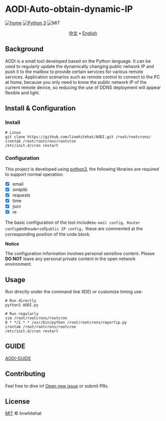 # AODI·Auto-obtain-dynamic-IP

[![home](https://github.com/linwhitehat/AODI/blob/master/svg/Home-L1n-brightgreen.svg)](https://github.com/linwhitehat/AODI) [![Python 3](https://github.com/linwhitehat/AODI/blob/master/svg/python-3-informational.svg "Python 3")](https://www.python.org/) ![MIT](https://github.com/linwhitehat/AODI/blob/master/svg/License-MIT-green.svg)

<p align="center">
  <a href="https://github.com/linwhitehat/AODI">中文</a> •
  <a href="https://github.com/linwhitehat/AODI/blob/master/README.en.md">English</a>
</p>

## Background
AODI is a small tool developed based on the Python language. It can be used to regularly update the dynamically changing public network IP and push it to the mailbox to provide certain services for various remote services. Application scenarios such as remote control to connect to the PC at home, because you only need to know the public network IP of the current remote device, so reducing the use of DDNS deployment will appear flexible and light.

## Install & Configuration
### Install
``` shell
# Linux
git clone https://github.com/linwhitehat/AODI.git /root/rootcrons/
crontab /root/rootcrons/rootcron
/etc/init.d/cron restart
```
### Configuration
This project is developed using [python3](https://www.python.org/), the following libraries are required to support normal operation:

- [x] email
- [x] smtplib
- [x] requests
- [x] time
- [x] json
- [x] re

The basic configuration of the tool includes`e-mail config`、`Router config`and`headers`of`public IP config`，these are commented at the corresponding position of the code block.

**Notice**

The configuration information involves personal sensitive content. Please **DO NOT** leave any personal private content in the open network environment.

## Usage
Run directly under the command line (IDE) or customize timing use:
``` shell
# Run directly
python3 AODI.py

# Run regularly
vim /root/rootcrons/rootcron
0 * */1 * * /usr/bin/python /root/rootcrons/reportip.py
crontab /root/rootcrons/rootcron
/etc/init.d/cron restart
```

## GUIDE
[AODI-GUIDE](https://linwhitehat.github.io/Blog/2020/06/18/%E5%AE%9A%E6%97%B6%E8%87%AA%E5%8A%A8%E8%8E%B7%E5%8F%96%E5%8A%A8%E6%80%81%E5%85%AC%E7%BD%91IP.html)

## Contributing
Feel free to dive in!
[Open new issue](https://github.com/linwhitehat/AODI/issues/new) or submit PRs.

## License
[MIT](LICENSE) © linwhitehat